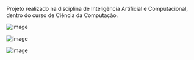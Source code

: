 Projeto realizado na disciplina de Inteligência Artificial e Computacional, dentro do curso de Ciência da Computação.

![image](https://github.com/JoiceColling/SlidingPuzzle/assets/21341122/921aa4ce-0471-4f14-b181-eb5a8ec0d9b4)

![image](https://github.com/JoiceColling/SlidingPuzzle/assets/21341122/a8c020a9-9863-4f32-82e9-cb21aaaa7ff5)

![image](https://github.com/JoiceColling/SlidingPuzzle/assets/21341122/8a1100fd-1ce9-44e5-accf-0c481ca7afb7)

